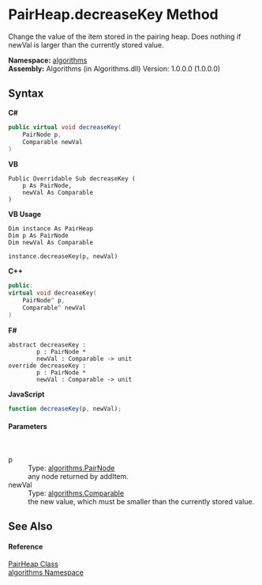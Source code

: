 # PairHeap.decreaseKey Method 
 

Change the value of the item stored in the pairing heap. Does nothing if newVal is larger than the currently stored value.

**Namespace:**&nbsp;<a href="82f88b43-fdc9-bc99-9558-75fce96d448f">algorithms</a><br />**Assembly:**&nbsp;Algorithms (in Algorithms.dll) Version: 1.0.0.0 (1.0.0.0)

## Syntax

**C#**<br />
``` C#
public virtual void decreaseKey(
	PairNode p,
	Comparable newVal
)
```

**VB**<br />
``` VB
Public Overridable Sub decreaseKey ( 
	p As PairNode,
	newVal As Comparable
)
```

**VB Usage**<br />
``` VB Usage
Dim instance As PairHeap
Dim p As PairNode
Dim newVal As Comparable

instance.decreaseKey(p, newVal)
```

**C++**<br />
``` C++
public:
virtual void decreaseKey(
	PairNode^ p, 
	Comparable^ newVal
)
```

**F#**<br />
``` F#
abstract decreaseKey : 
        p : PairNode * 
        newVal : Comparable -> unit 
override decreaseKey : 
        p : PairNode * 
        newVal : Comparable -> unit 
```

**JavaScript**<br />
``` JavaScript
function decreaseKey(p, newVal);
```


#### Parameters
&nbsp;<dl><dt>p</dt><dd>Type: <a href="eed90d7e-b742-f0f2-b65a-8f4a4efdec0c">algorithms.PairNode</a><br />any node returned by addItem.</dd><dt>newVal</dt><dd>Type: <a href="6dcffa06-805a-b637-3ea2-da53324cd88f">algorithms.Comparable</a><br />the new value, which must be smaller than the currently stored value.</dd></dl>

## See Also


#### Reference
<a href="3d1ac483-a78f-3e02-02ce-20f94c17ccd5">PairHeap Class</a><br /><a href="82f88b43-fdc9-bc99-9558-75fce96d448f">algorithms Namespace</a><br />